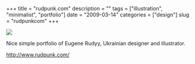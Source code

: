 +++
title = "rudpunk.com"
description = ""
tags = ["illustration", "minimalist", "portfolio"]
date = "2009-03-14"
categories = ["design"]
slug = "rudpunkcom"
+++


 

  <div id="screens-thumbs" class="clearfix">
    <div class="txt-center" id="design-submission"><a href="http://www.rudpunk.com/"><img id='bluga-thumbnail-1536' class='bluga-thumbnail large' src='http://media.konigi.com/bluga/
wt49bbeae2b9046_0.jpg'/></a></div>  
  </div>   
<p>Nice simple portfolio of Eugene Rudyy, Ukrainian designer and illustrator. </p>
<p><a href="http://www.rudpunk.com/">http://www.rudpunk.com/</a></p>




